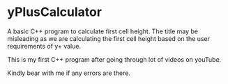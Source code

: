 # yPlusCalculator

A basic C++ program to calculate first cell height. The title may be misleading as we are calculating the first cell height based on the user requirements of y+ value.

This is my first C++ program after going through lot of videos on youTube. 

Kindly bear with me if any errors are there.
